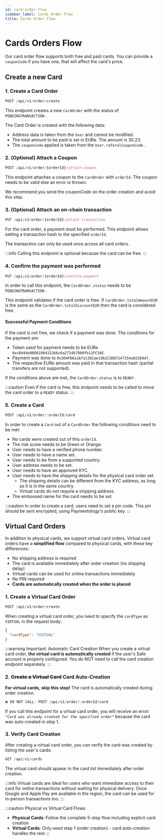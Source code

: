 ```yaml
---
id: card-order-flow
sidebar_label: Cards Order Flow 
title: Cards Order Flow
---
```


# Cards Orders Flow 

Our card order flow supports both free and paid cards. 
You can provide a `couponCode` if you have one, that will affect the card's price. 


## Create a new Card 

### 1. Create a Card Order

```jsx
POST /api/v1/order/create
```

This endpoint creates a new `CardOrder` with the status of `PENDINGTRANSACTION` .

The Card Order is created with the following data:

- Address data is taken from the `User` and cannot be modified.
- The total amount to be paid is set in EURe. The amount is 30.23.
- The `couponCode` applied is taken from the `User.referalCouponCode` . 

### 2. (Optional) Attach a Coupon

```jsx
POST /api/v1/order/{orderId}/attach-coupon
```

This endpoint attaches a coupon to the `CardOrder` with `orderId`.
The coupon needs to be valid else an error is thrown.

We recommend you send the couponCode on the order creation and avoid this step. 

### 3. (Optional) Attach an on-chain transaction

```jsx
PUT /api/v1/order/{orderId}/attach-transaction
```

For the card order, a payment must be performed. This endpoint allows setting a transaction hash to the specified `orderId`.

The transaction can only be used once across all card orders.

:::info 
Calling this endpoint is optional because the card can be free.
::: 


### 4. Confirm the payment was performed

```jsx
PUT /api/v1/order/{orderId}/confirm-payment
```

In order to call this endpoint, the `CardOrder.status` needs to be `PENDINGTRANSACTION` .

This endpoint validates if the card order is free. If `CardOrder.totalAmountEUR` is the same as the `CardOrder.totalDiscountEUR` then the card is considered free. 

#### Successful Payment Conditions

If the card is not free, we check if a payment was done. The conditions for the payment are:

- Token used for payment needs to be EURe `0xcB444e90D8198415266c6a2724b7900fb12FC56E`.
- Payment was done to `0x3D4FD6a1A7a1382ae1d62C3DD7247254a0236847`.
- The respective EURe amount was paid in that transaction hash (partial transfers are not supported).

If the conditions above are met, the `CardOrder.status` is to `READY` .

:::caution 
Even if the card is free, this endpoint needs to be called to move the card order to a `READY` status.
::: 

### 5. Create a Card

```jsx
POST /api/v1/order/:orderId/card
```

In order to create a `Card` out of a `CardOrder` the following conditions need to be met:

- No cards were created out of this `orderId`.
- The risk score needs to be Green or Orange.
- User needs to have a verified phone number.
- User needs to have a name set.
- User needs to be from a supported country.
- User address needs to be set.
- User needs to have an approved KYC.
- User needs to have the shipping details for the physical card order set.
    - The shipping details can be different from the KYC address, as long as it is in the same country.
    - Virtual cards do not require a shipping address.
- The embossed name for the card needs to be set.

:::caution
In order to create a card, users need to set a pin code. 
This pin should be sent encrypted, using Paymentology's public key.
::: 

## Virtual Card Orders

In addition to physical cards, we support virtual card orders. 
Virtual card orders have a **simplified flow** compared to physical cards, with these key differences:

- No shipping address is required
- The card is available immediately after order creation (no shipping delay)
- Virtual cards can be used for online transactions immediately
- No PIN required
- **Cards are automatically created when the order is placed**

### 1. Create a Virtual Card Order

```jsx
POST /api/v1/order/create
```

When creating a virtual card order, you need to specify the `cardType` as `VIRTUAL` in the request body:

```json
{
  "cardType": "VIRTUAL"
}
```

:::warning Important: Automatic Card Creation
When you create a virtual card order, **the virtual card is automatically created** if the user's Safe account is properly configured. You do NOT need to call the card creation endpoint separately.
:::

### 2. ~~Create a Virtual Card~~ Card Auto-Creation

**For virtual cards, skip this step!** The card is automatically created during order creation.

```jsx
❌ DO NOT CALL: POST /api/v1/order/:orderId/card
```

If you call this endpoint for a virtual card order, you will receive an error: `"Card was already created for the specified order"` because the card was auto-created in step 1.

### 3. Verify Card Creation

After creating a virtual card order, you can verify the card was created by listing the user's cards:

```jsx
GET /api/v1/cards
```

The virtual card should appear in the card list immediately after order creation.

:::info
Virtual cards are ideal for users who want immediate access to their card for online transactions without waiting for physical delivery. Once Google and Apple Pay are available in the region, the card can be used for in-person transactions too.
:::

:::caution Physical vs Virtual Card Flows
- **Physical Cards**: Follow the complete 5-step flow including explicit card creation
- **Virtual Cards**: Only need step 1 (order creation) - card auto-creation handles the rest
:::

